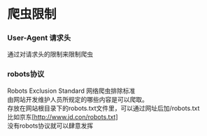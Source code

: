 # 爬虫限制

### User-Agent 请求头
通过对请求头的限制来限制爬虫

### robots协议
Robots Exclusion Standard 网络爬虫排除标准
</br>由网站开发维护人员所规定的哪些内容是可以爬取。
</br>存放在网站根目录下的robots.txt文件里，可以通过网址后加/robots.txt
</br>比如京东[http://www.jd.con/robots.txt]
</br>没有robots协议就可以肆意发挥
